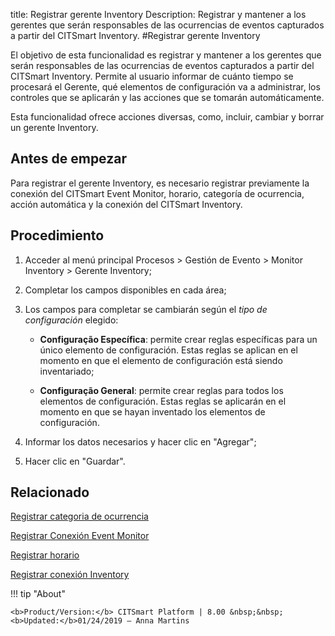 title: Registrar gerente Inventory
Description: Registrar y mantener a los gerentes que serán responsables de las ocurrencias de eventos capturados a partir del CITSmart Inventory.
#Registrar gerente Inventory

El objetivo de esta funcionalidad es registrar y mantener a los gerentes que
serán responsables de las ocurrencias de eventos capturados a partir del
CITSmart Inventory. Permite al usuario informar de cuánto tiempo se procesará el
Gerente, qué elementos de configuración va a administrar, los controles que se
aplicarán y las acciones que se tomarán automáticamente.

Esta funcionalidad ofrece acciones diversas, como, incluir, cambiar y borrar un
gerente Inventory.

Antes de empezar
--------------------

Para registrar el gerente Inventory, es necesario registrar previamente la
conexión del CITSmart Event Monitor, horario, categoría de ocurrencia, acción
automática y la conexión del CITSmart Inventory.

Procedimiento
-----------------

1.  Acceder al menú principal Procesos \> Gestión de Evento \> Monitor Inventory
    \> Gerente Inventory;

2.  Completar los campos disponibles en cada área;

3.  Los campos para completar se cambiarán según el *tipo de
    configuración* elegido:

    -   **Configuração Específica**: permite crear reglas específicas para un único
    elemento de configuración. Estas reglas se aplican en el momento en que el
    elemento de configuración está siendo inventariado;

    -   **Configuração General**: permite crear reglas para todos los elementos de
    configuración. Estas reglas se aplicarán en el momento en que se hayan
    inventado los elementos de configuración.

4.  Informar los datos necesarios y hacer clic en "Agregar";

5.  Hacer clic en "Guardar".

Relacionado
-----------

[Registrar categoria de ocurrencia](/es-es/citsmart-esp-8/processes/event/configuration/register-occurence-category.html)

[Registrar Conexión Event Monitor](/es-es/citsmart-esp-8/processes/event/configuration/register-event-monitor-connection.html)

[Registrar horario](/es-es/citsmart-esp-8/processes/event/configuration/register-time.html)

[Registrar conexión Inventory](/es-es/citsmart-esp-8/processes/event/configuration/set-inventory-connection.html)


!!! tip "About"

    <b>Product/Version:</b> CITSmart Platform | 8.00 &nbsp;&nbsp;
    <b>Updated:</b>01/24/2019 – Anna Martins
